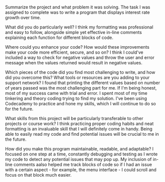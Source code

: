 Summarize the project and what problem it was solving.
The task I was assigned to complete was to write a program that displays interest rate growth over time.

What did you do particularly well?
I think my formatting was professional and easy to follow, alongside simple yet effective in-line comments explaining each function for different blocks of code.

Where could you enhance your code? How would these improvements make your code more efficient, secure, and so on?
I think I could've included a way to check for negative values and throw the user and error message when the values returned would result in negative values.

Which pieces of the code did you find most challenging to write, and how did you overcome this? What tools or resources are you adding to your support network?
I found that printing the different values based on number of years passed was the most challenging part for me. If I'm being honest, most of my success came with trial and error. I spent most of my time tinkering and theory coding trying to find my solution. I've been using Codecademy to practice and hone my skills, which I will continue to do so for the future.

What skills from this project will be particularly transferable to other projects or course work?
I think practicing proper coding habits and neat formatting is an invaluable skill that I will definitely come in handy. Being able to easily read my code and find potential issues will be crucial to me in the future.

How did you make this program maintainable, readable, and adaptable?
I focused on one step at a time, constantly debugging and testing as I wrote my code to detect any potential issues that may pop up. My inclusion of  in-line comments aalso helped me track blocks of code so if I had an issue with a certain aspect - for example, the menu interface - I could scroll and focus on that block much easier.
